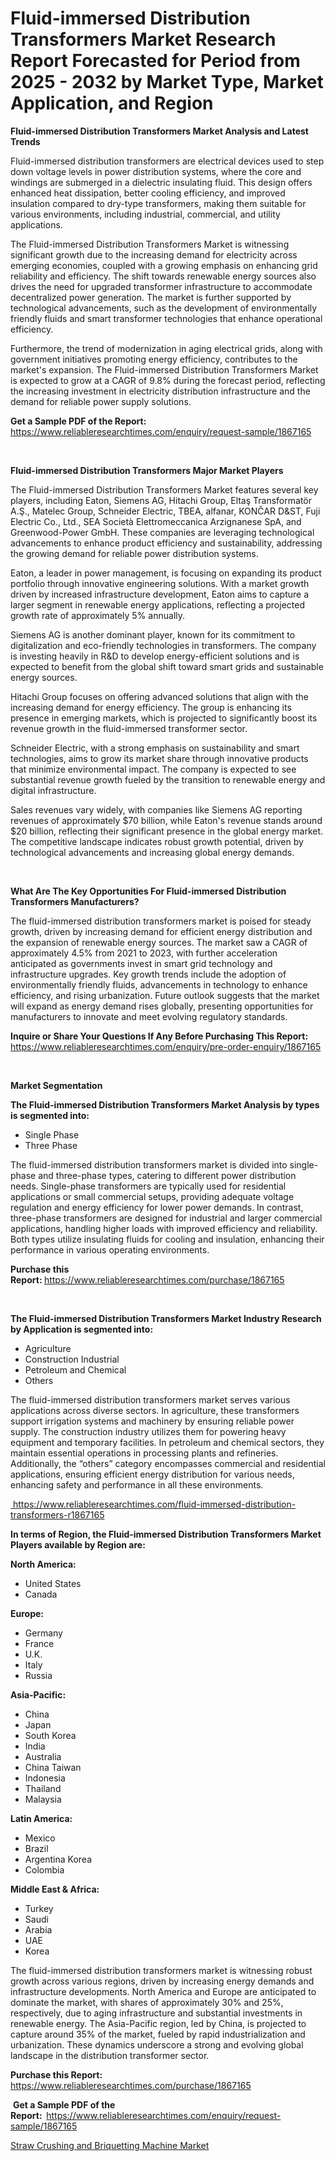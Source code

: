 <p><h1>Fluid-immersed Distribution Transformers Market Research Report Forecasted for Period from 2025 -  2032 by Market Type, Market Application, and Region</h1></p><p><strong>Fluid-immersed Distribution Transformers Market Analysis and Latest Trends</strong></p>
<p><p>Fluid-immersed distribution transformers are electrical devices used to step down voltage levels in power distribution systems, where the core and windings are submerged in a dielectric insulating fluid. This design offers enhanced heat dissipation, better cooling efficiency, and improved insulation compared to dry-type transformers, making them suitable for various environments, including industrial, commercial, and utility applications.</p><p>The Fluid-immersed Distribution Transformers Market is witnessing significant growth due to the increasing demand for electricity across emerging economies, coupled with a growing emphasis on enhancing grid reliability and efficiency. The shift towards renewable energy sources also drives the need for upgraded transformer infrastructure to accommodate decentralized power generation. The market is further supported by technological advancements, such as the development of environmentally friendly fluids and smart transformer technologies that enhance operational efficiency.</p><p>Furthermore, the trend of modernization in aging electrical grids, along with government initiatives promoting energy efficiency, contributes to the market's expansion. The Fluid-immersed Distribution Transformers Market is expected to grow at a CAGR of 9.8% during the forecast period, reflecting the increasing investment in electricity distribution infrastructure and the demand for reliable power supply solutions.</p></p>
<p><strong>Get a Sample PDF of the Report:&nbsp;</strong> <a href="https://www.reliableresearchtimes.com/enquiry/request-sample/1867165?utm_campaign=3542&utm_medium=2&utm_source=Github&utm_content=ia&utm_term=12042025&utm_id=fluid-immersed-distribution-transformers">https://www.reliableresearchtimes.com/enquiry/request-sample/1867165</a></p>
<p>&nbsp;</p>
<p><strong>Fluid-immersed Distribution Transformers Major Market Players</strong></p>
<p><p>The Fluid-immersed Distribution Transformers Market features several key players, including Eaton, Siemens AG, Hitachi Group, Eltaş Transformatör A.Ş., Matelec Group, Schneider Electric, TBEA, alfanar, KONČAR D&ST, Fuji Electric Co., Ltd., SEA Società Elettromeccanica Arzignanese SpA, and Greenwood-Power GmbH. These companies are leveraging technological advancements to enhance product efficiency and sustainability, addressing the growing demand for reliable power distribution systems.</p><p>Eaton, a leader in power management, is focusing on expanding its product portfolio through innovative engineering solutions. With a market growth driven by increased infrastructure development, Eaton aims to capture a larger segment in renewable energy applications, reflecting a projected growth rate of approximately 5% annually.</p><p>Siemens AG is another dominant player, known for its commitment to digitalization and eco-friendly technologies in transformers. The company is investing heavily in R&D to develop energy-efficient solutions and is expected to benefit from the global shift toward smart grids and sustainable energy sources.</p><p>Hitachi Group focuses on offering advanced solutions that align with the increasing demand for energy efficiency. The group is enhancing its presence in emerging markets, which is projected to significantly boost its revenue growth in the fluid-immersed transformer sector.</p><p>Schneider Electric, with a strong emphasis on sustainability and smart technologies, aims to grow its market share through innovative products that minimize environmental impact. The company is expected to see substantial revenue growth fueled by the transition to renewable energy and digital infrastructure.</p><p>Sales revenues vary widely, with companies like Siemens AG reporting revenues of approximately $70 billion, while Eaton's revenue stands around $20 billion, reflecting their significant presence in the global energy market. The competitive landscape indicates robust growth potential, driven by technological advancements and increasing global energy demands.</p></p>
<p>&nbsp;</p>
<p><strong>What Are The Key Opportunities For Fluid-immersed Distribution Transformers Manufacturers?</strong></p>
<p><p>The fluid-immersed distribution transformers market is poised for steady growth, driven by increasing demand for efficient energy distribution and the expansion of renewable energy sources. The market saw a CAGR of approximately 4.5% from 2021 to 2023, with further acceleration anticipated as governments invest in smart grid technology and infrastructure upgrades. Key growth trends include the adoption of environmentally friendly fluids, advancements in technology to enhance efficiency, and rising urbanization. Future outlook suggests that the market will expand as energy demand rises globally, presenting opportunities for manufacturers to innovate and meet evolving regulatory standards.</p></p>
<p><strong>Inquire or Share Your Questions If Any Before Purchasing This Report:</strong> <a href="https://www.reliableresearchtimes.com/enquiry/pre-order-enquiry/1867165?utm_campaign=3542&utm_medium=2&utm_source=Github&utm_content=ia&utm_term=12042025&utm_id=fluid-immersed-distribution-transformers">https://www.reliableresearchtimes.com/enquiry/pre-order-enquiry/1867165</a></p>
<p>&nbsp;</p>
<p><strong>Market Segmentation</strong></p>
<p><strong>The Fluid-immersed Distribution Transformers Market Analysis by types is segmented into:</strong></p>
<p><ul><li>Single Phase</li><li>Three Phase</li></ul></p>
<p><p>The fluid-immersed distribution transformers market is divided into single-phase and three-phase types, catering to different power distribution needs. Single-phase transformers are typically used for residential applications or small commercial setups, providing adequate voltage regulation and energy efficiency for lower power demands. In contrast, three-phase transformers are designed for industrial and larger commercial applications, handling higher loads with improved efficiency and reliability. Both types utilize insulating fluids for cooling and insulation, enhancing their performance in various operating environments.</p></p>
<p><strong>Purchase this Report:&nbsp;</strong><a href="https://www.reliableresearchtimes.com/purchase/1867165?utm_campaign=3542&utm_medium=2&utm_source=Github&utm_content=ia&utm_term=12042025&utm_id=fluid-immersed-distribution-transformers">https://www.reliableresearchtimes.com/purchase/1867165</a></p>
<p>&nbsp;</p>
<p><strong>The Fluid-immersed Distribution Transformers Market Industry Research by Application is segmented into:</strong></p>
<p><ul><li>Agriculture</li><li>Construction Industrial</li><li>Petroleum and Chemical</li><li>Others</li></ul></p>
<p><p>The fluid-immersed distribution transformers market serves various applications across diverse sectors. In agriculture, these transformers support irrigation systems and machinery by ensuring reliable power supply. The construction industry utilizes them for powering heavy equipment and temporary facilities. In petroleum and chemical sectors, they maintain essential operations in processing plants and refineries. Additionally, the “others” category encompasses commercial and residential applications, ensuring efficient energy distribution for various needs, enhancing safety and performance in all these environments.</p></p>
<p><a href="https://www.reliableresearchtimes.com/fluid-immersed-distribution-transformers-r1867165?utm_campaign=3542&utm_medium=2&utm_source=Github&utm_content=ia&utm_term=12042025&utm_id=fluid-immersed-distribution-transformers">&nbsp;https://www.reliableresearchtimes.com/fluid-immersed-distribution-transformers-r1867165</a></p>
<p><strong>In terms of Region, the Fluid-immersed Distribution Transformers Market Players available by Region are:</strong></p>
<p>
    <p> <strong> North America: </strong>
        <ul>
            <li>United States</li>
            <li>Canada</li>
        </ul>
        </p> 
    <p> <strong> Europe: </strong>
        <ul>
            <li>Germany</li>
            <li>France</li>
            <li>U.K.</li>
            <li>Italy</li>
            <li>Russia</li>
        </ul>
        </p> 
    <p> <strong> Asia-Pacific: </strong>
        <ul>
            <li>China</li>
            <li>Japan</li>
            <li>South Korea</li>
            <li>India</li>
            <li>Australia</li>
            <li>China Taiwan</li>
            <li>Indonesia</li>
            <li>Thailand</li>
            <li>Malaysia</li>
        </ul>
        </p> 
    <p> <strong> Latin America: </strong>
        <ul>
            <li>Mexico</li>
            <li>Brazil</li>
            <li>Argentina Korea</li>
            <li>Colombia</li>
        </ul>
        </p> 
    <p> <strong> Middle East & Africa: </strong>
        <ul>
            <li>Turkey</li>
            <li>Saudi</li>
            <li>Arabia</li>
            <li>UAE</li>
            <li>Korea</li>
        </ul>
    </p>
    </p>
<p><p>The fluid-immersed distribution transformers market is witnessing robust growth across various regions, driven by increasing energy demands and infrastructure developments. North America and Europe are anticipated to dominate the market, with shares of approximately 30% and 25%, respectively, due to aging infrastructure and substantial investments in renewable energy. The Asia-Pacific region, led by China, is projected to capture around 35% of the market, fueled by rapid industrialization and urbanization. These dynamics underscore a strong and evolving global landscape in the distribution transformer sector.</p></p>
<p><strong>Purchase this Report: </strong><a href="https://www.reliableresearchtimes.com/purchase/1867165?utm_campaign=3542&utm_medium=2&utm_source=Github&utm_content=ia&utm_term=12042025&utm_id=fluid-immersed-distribution-transformers">https://www.reliableresearchtimes.com/purchase/1867165</a></p>
<p>&nbsp;<strong>Get a Sample PDF of the Report:&nbsp;&nbsp;</strong><a href="https://www.reliableresearchtimes.com/enquiry/request-sample/1867165?utm_campaign=3542&utm_medium=2&utm_source=Github&utm_content=ia&utm_term=12042025&utm_id=fluid-immersed-distribution-transformers">https://www.reliableresearchtimes.com/enquiry/request-sample/1867165</a></p>
<p><strong></strong></p>
<p><p><a href="https://github.com/forgazerbyjt/Market-Research-Report-List-1/blob/main/straw-crushing-and-briquetting-machine-market.md?utm_campaign=3542&utm_medium=2&utm_source=Github&utm_content=ia&utm_term=12042025&utm_id=fluid-immersed-distribution-transformers">Straw Crushing and Briquetting Machine Market</a></p></p>